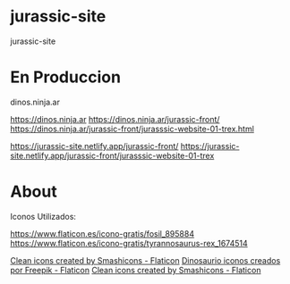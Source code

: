 # jurassic-site
jurassic-site



# En Produccion

dinos.ninja.ar

https://dinos.ninja.ar
https://dinos.ninja.ar/jurassic-front/
https://dinos.ninja.ar/jurassic-front/jurasssic-website-01-trex.html

https://jurassic-site.netlify.app/jurassic-front/
https://jurassic-site.netlify.app/jurassic-front/jurasssic-website-01-trex


# About

Iconos Utilizados:

https://www.flaticon.es/icono-gratis/fosil_895884
https://www.flaticon.es/icono-gratis/tyrannosaurus-rex_1674514

<a href="https://www.flaticon.com/free-icons/clean" title="clean icons">Clean icons created by Smashicons - Flaticon</a>
<a href="https://www.flaticon.es/iconos-gratis/dinosaurio" title="dinosaurio iconos">Dinosaurio iconos creados por Freepik - Flaticon</a>
<a href="https://www.flaticon.com/free-icons/clean" title="clean icons">Clean icons created by Smashicons - Flaticon</a>
